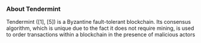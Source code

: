 ### About Tendermint

Tendermint ([1], [5]) is a Byzantine fault-tolerant blockchain. Its consensus algorithm, which is unique due to the fact it does not require mining, is used to order transactions within a blockchain in the presence of malicious actors 



<!--stackedit_data:
eyJoaXN0b3J5IjpbMzc5OTc4NTgsMjE0NzI1ODAxMSwtMTkyMT
k0MzcxOCwtMTg5NTc3MzI5NSwtMTExODMyNTY4OSwxMDY0NDIy
NTgxLC02NjM1NjIwMDUsNjQ3MDYxMDMzXX0=
-->
